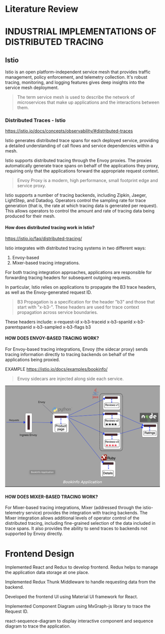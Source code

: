 # Literature Review

# INDUSTRIAL IMPLEMENTATIONS OF DISTRIBUTED TRACING

## Istio

Istio is an open platform-independent service mesh that provides traffic management, policy enforcement, and telemetry collection. It's robust tracing, monitoring, and logging features gives deep insights into the service mesh deployment.

>The term service mesh is used to describe the network of microservices that make up applications and the interactions between them.


### Distributed Traces - Istio

https://istio.io/docs/concepts/observability/#distributed-traces

Istio generates distributed trace spans for each deployed service, providing a detailed understanding of call flows and service dependencies within a mesh.

Istio supports distributed tracing through the Envoy proxies. The proxies automatically generate trace spans on behalf of the applications they proxy, requiring only that the applications forward the appropriate request context.

>Envoy Proxy is a modern, high performance, small footprint edge and service proxy.

Istio supports a number of tracing backends, including Zipkin, Jaeger, LightStep, and Datadog. Operators control the sampling rate for trace generation (that is, the rate at which tracing data is generated per request). This allows operators to control the amount and rate of tracing data being produced for their mesh.

#### How does distributed tracing work in Istio? 

https://istio.io/faq/distributed-tracing/ 

Istio integrates with distributed tracing systems in two different ways: 

1. Envoy-based  
2. Mixer-based tracing integrations.

For both tracing integration approaches, applications are responsible for forwarding tracing headers for subsequent outgoing requests.

In particular, Istio relies on applications to propagate the B3 trace headers, as well as the Envoy-generated request ID. 

> B3 Propagation is a specification for the header "b3" and those that start with "x-b3-". These headers are used for trace context propagation across service boundaries.

These headers include:
x-request-id
x-b3-traceid
x-b3-spanId
x-b3-parentspanid
x-b3-sampled
x-b3-flags
b3

#### HOW DOES ENVOY-BASED TRACING WORK?

For Envoy-based tracing integrations, Envoy (the sidecar proxy) sends tracing information directly to tracing backends on behalf of the applications being proxied.

EXAMPLE
https://istio.io/docs/examples/bookinfo/
> Envoy sidecars are injected along side each service.

![example](images/istio_example.png)

#### HOW DOES MIXER-BASED TRACING WORK?
For Mixer-based tracing integrations, Mixer (addressed through the istio-telemetry service) provides the integration with tracing backends. The Mixer integration allows additional levels of operator control of the distributed tracing, including fine-grained selection of the data included in trace spans. It also provides the ability to send traces to backends not supported by Envoy directly.

# Frontend Design

Implemented React and Redux to develop frontend. Redux helps to manage the application data storage at one place.

Implemented Redux Thunk Middleware to handle requesting data from the backend.

Developed the frontend UI using Material UI framework for React.

Implemented Component Diagram using MxGraph-js library to trace the Request ID.

react-sequence-diagram to display interactive component and sequence diagram to trace the application.
